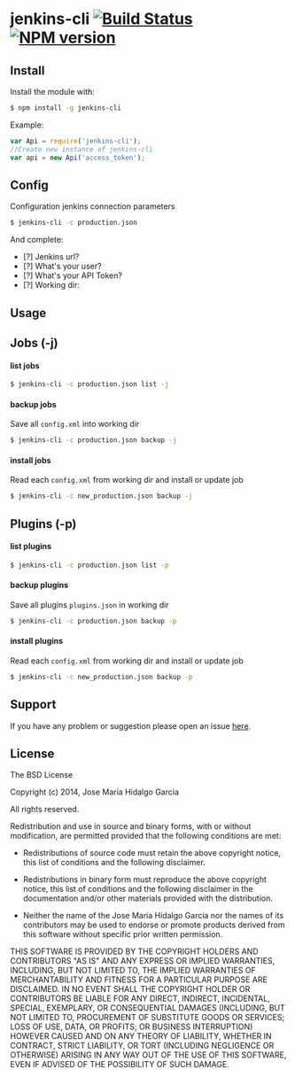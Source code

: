 # jenkins-cli [![Build Status](https://secure.travis-ci.org/jhidalgo3/jenkins-cli.png?branch=master)](https://travis-ci.org/jhidalgo3/jenkins-cli) [![NPM version](https://badge-me.herokuapp.com/api/npm/jenkins-cli.png)](http://badges.enytc.com/for/npm/jenkins-cli)

>

Install
-----
Install the module with:

```bash
$ npm install -g jenkins-cli
```

Example:

```javascript
var Api = require('jenkins-cli');
//Create new instance of jenkins-cli
var api = new Api('access_token');
```

Config
-----

Configuration jenkins connection parameters

```bash
$ jenkins-cli -c production.json
```

And complete:

- [?] Jenkins url?
- [?] What's your user?
- [?] What's your API Token?
- [?] Working dir:

Usage
-----

## Jobs (-j)

#### list jobs

```bash
$ jenkins-cli -c production.json list -j
```

#### backup jobs

Save all `config.xml` into working dir

```bash
$ jenkins-cli -c production.json backup -j
```
#### install jobs

Read each `config.xml` from working dir and install or update job

```bash
$ jenkins-cli -c new_production.json backup -j
```

## Plugins (-p)

#### list plugins

```bash
$ jenkins-cli -c production.json list -p
```

#### backup plugins

Save all plugins `plugins.json` in working dir

```bash
$ jenkins-cli -c production.json backup -p
```
#### install plugins

Read each `config.xml` from working dir and install or update job

```bash
$ jenkins-cli -c new_production.json backup -p
```


## Support
If you have any problem or suggestion please open an issue [here](https://github.com/jhidalgo3/jenkins-cli/issues).

## License

The BSD License

Copyright (c) 2014, Jose Maria Hidalgo Garcia

All rights reserved.

Redistribution and use in source and binary forms, with or without modification,
are permitted provided that the following conditions are met:

* Redistributions of source code must retain the above copyright notice, this
  list of conditions and the following disclaimer.

* Redistributions in binary form must reproduce the above copyright notice, this
  list of conditions and the following disclaimer in the documentation and/or
  other materials provided with the distribution.

* Neither the name of the Jose Maria Hidalgo Garcia nor the names of its
  contributors may be used to endorse or promote products derived from
  this software without specific prior written permission.

THIS SOFTWARE IS PROVIDED BY THE COPYRIGHT HOLDERS AND CONTRIBUTORS "AS IS" AND
ANY EXPRESS OR IMPLIED WARRANTIES, INCLUDING, BUT NOT LIMITED TO, THE IMPLIED
WARRANTIES OF MERCHANTABILITY AND FITNESS FOR A PARTICULAR PURPOSE ARE
DISCLAIMED. IN NO EVENT SHALL THE COPYRIGHT HOLDER OR CONTRIBUTORS BE LIABLE FOR
ANY DIRECT, INDIRECT, INCIDENTAL, SPECIAL, EXEMPLARY, OR CONSEQUENTIAL DAMAGES
(INCLUDING, BUT NOT LIMITED TO, PROCUREMENT OF SUBSTITUTE GOODS OR SERVICES;
LOSS OF USE, DATA, OR PROFITS; OR BUSINESS INTERRUPTION) HOWEVER CAUSED AND ON
ANY THEORY OF LIABILITY, WHETHER IN CONTRACT, STRICT LIABILITY, OR TORT
(INCLUDING NEGLIGENCE OR OTHERWISE) ARISING IN ANY WAY OUT OF THE USE OF THIS
SOFTWARE, EVEN IF ADVISED OF THE POSSIBILITY OF SUCH DAMAGE.
